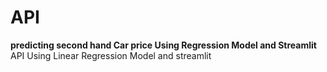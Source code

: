 # API
**predicting second hand Car price Using Regression Model and Streamlit**
API Using Linear Regression Model and streamlit

